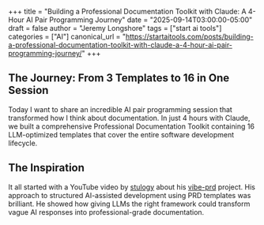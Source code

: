 +++
title = "Building a Professional Documentation Toolkit with Claude: A 4-Hour AI Pair Programming Journey"
date = "2025-09-14T03:00:00-05:00"
draft = false
author = "Jeremy Longshore"
tags = ["start ai tools"]
categories = ["AI"]
canonical_url = "https://startaitools.com/posts/building-a-professional-documentation-toolkit-with-claude-a-4-hour-ai-pair-programming-journey/"
+++

<h2 id="the-journey-from-3-templates-to-16-in-one-session">The Journey: From 3 Templates to 16 in One Session</h2>
<p>Today I want to share an incredible AI pair programming session that transformed how I think about documentation. In just 4 hours with Claude, we built a comprehensive Professional Documentation Toolkit containing 16 LLM-optimized templates that cover the entire software development lifecycle.</p>
<h2 id="the-inspiration">The Inspiration</h2>
<p>It all started with a YouTube video by <a href="https://github.com/stulogy">stulogy</a> about his <a href="https://github.com/stulogy/vibe-prd">vibe-prd</a> project. His approach to structured AI-assisted development using PRD templates was brilliant. He showed how giving LLMs the right framework could transform vague AI responses into professional-grade documentation.</p>

